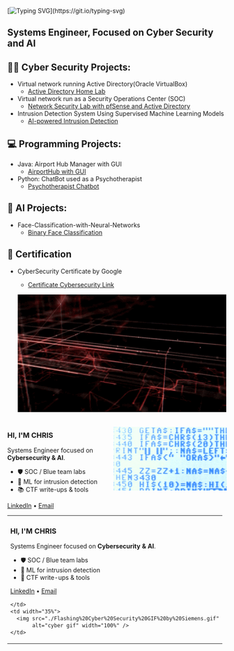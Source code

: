 [![Typing SVG](https://readme-typing-svg.herokuapp.com?font=Fira+Code&size=26&duration=4000&pause=1000&color=00C853&vCenter=true&width=480&lines=HI%2C+I'M+CHRIS!)](https://git.io/typing-svg)

## Systems Engineer, Focused on Cyber Security and AI 

## 👨‍💻 Cyber Security Projects:
- Virtual network running Active Directory(Oracle VirtualBox)
  - [Active Directory Home Lab](https://github.com/ChrisXioannou/HomeLabDirectory)
- Virtual network run as a Security Operations Center (SOC)
  - [Network Security Lab with pfSense and Active Directory](https://github.com/ChrisXioannou/SOC_PFSPLINE)
- Intrusion Detection System Using Supervised Machine Learning Models
  - [AI-powered Intrusion Detection](https://github.com/ChrisXioannou/Intrusion-Detection-System-Using-Supervised-Machine-Learning-Models)
  
## 💻 Programming Projects: 
- Java: Airport Hub Manager with GUI
  - [AirportHub with GUI](https://github.com/ChrisXioannou/Airport-Hub-Manager)
- Python: ChatBot used as a Psychotherapist
  - [Psychotherapist Chatbot](https://github.com/ChrisXioannou/Psychotherapist-Chatbot)

## 🧠 AI Projects: 
- Face-Classification-with-Neural-Networks
  - [Binary Face Classification](https://github.com/ChrisXioannou/Face-Classification-with-Neural-Networks)


## 📜 Certification
- CyberSecurity Certificate by Google 
  - [Certificate Cybersecurity Link](https://coursera.org/verify/professional-cert/P8EV4EFLXEVX)

  <img src="./GIF%20by%20Vulture.com.gif"
       alt="Cybersecurity Banner (Vulture)" width="500" />
  <br/><br/>

<!-- put this at the very top of your README section -->
<img src="./Flashing%20Cyber%20Security%20GIF%20by%20Siemens.gif"
     alt="cyber gif" align="right" width="260" />

### HI, I'M CHRIS
Systems Engineer focused on **Cybersecurity & AI**.  
- 🛡️ SOC / Blue team labs  
- 🤖 ML for intrusion detection  
- 📚 CTF write-ups & tools

[LinkedIn](https://www.linkedin.com/in/christos-hadjioannou-/) • [Email](mailto:christosioannou@gmail.com)


<table>
  <tr>
    <td>
      
### HI, I'M CHRIS
Systems Engineer focused on **Cybersecurity & AI**.  
- 🛡️ SOC / Blue team labs  
- 🤖 ML for intrusion detection  
- 🧪 CTF write-ups & tools  

[LinkedIn](https://www.linkedin.com/in/christos-hadjioannou-/) • [Email](mailto:christosioannou@gmail.com)

    </td>
    <td width="35%">
      <img src="./Flashing%20Cyber%20Security%20GIF%20by%20Siemens.gif"
           alt="cyber gif" width="100%" />
    </td>
  </tr>
</table>

